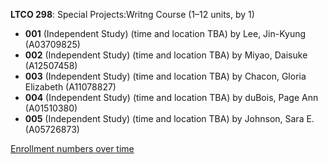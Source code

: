 **LTCO 298**: Special Projects:Writng Course (1–12 units, by 1)

- **001** (Independent Study) (time and location TBA) by Lee, Jin-Kyung (A03709825)
- **002** (Independent Study) (time and location TBA) by Miyao, Daisuke (A12507458)
- **003** (Independent Study) (time and location TBA) by Chacon, Gloria Elizabeth (A11078827)
- **004** (Independent Study) (time and location TBA) by duBois, Page Ann (A01510380)
- **005** (Independent Study) (time and location TBA) by Johnson, Sara E. (A05726873)

[Enrollment numbers over time](./LTCO298.tsv)
